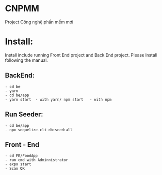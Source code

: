 # CNPMM
Project Công nghệ phần mềm mới

# Install: 
Install include running Front End project and Back End project. Please Install following the manual.
## BackEnd:
    - cd be
    - yarn 
    - cd be/app
    - yarn start  - with yarn/ npm start   - with npm
 ## Run Seeder:
    - cd be/app
    - npx sequelize-cli db:seed:all
 ## Front - End
    - cd FE/FoodApp
    - run cmd with Adminnistrator
    - expo start
    - Scan QR 
  
  
